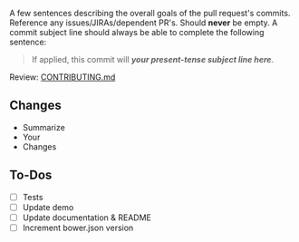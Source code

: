 A few sentences describing the overall goals of the pull request's commits. Reference any issues/JIRAs/dependent PR's. Should **never** be empty. A commit subject line should always be able to complete the following sentence: 

> If applied, this commit will **_your present-tense subject line here_**.

Review: [CONTRIBUTING.md](/.github/CONTRIBUTING.md)

## Changes
- Summarize
- Your
- Changes

## To-Dos
- [ ] Tests
- [ ] Update demo
- [ ] Update documentation & README
- [ ] Increment bower.json version
